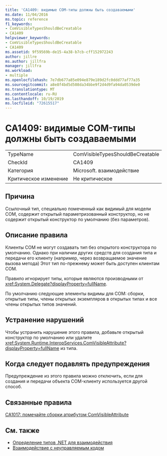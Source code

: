```yaml
---
title: 'CA1409: видимые COM-типы должны быть создаваемыми'
ms.date: 11/04/2016
ms.topic: reference
f1_keywords:
- ComVisibleTypesShouldBeCreatable
- CA1409
helpviewer_keywords:
- ComVisibleTypesShouldBeCreatable
- CA1409
ms.assetid: 9f59569b-de15-4a38-b7cb-cff152972243
author: jillre
ms.author: jillfra
manager: jillfra
ms.workload:
- multiple
ms.openlocfilehash: 7e7db677a85e094e879e189d2fc0ddd77af77a35
ms.sourcegitcommit: a8e8f4bd5d508da34bbe9f2d4d9fa94da0539de0
ms.translationtype: MT
ms.contentlocale: ru-RU
ms.lasthandoff: 10/19/2019
ms.locfileid: "72615517"
---
```

# <a name="ca1409-com-visible-types-should-be-creatable"></a>CA1409: видимые COM-типы должны быть создаваемыми

|||
|-|-|
|TypeName|ComVisibleTypesShouldBeCreatable|
|CheckId|CA1409|
|Категория|Microsoft. взаимодействие|
|Критическое изменение|Не критическое|

## <a name="cause"></a>Причина
Ссылочный тип, специально помеченный как видимый для модели COM, содержит открытый параметризованный конструктор, но не содержит открытый конструктор по умолчанию (без параметров).

## <a name="rule-description"></a>Описание правила
Клиенты COM не могут создавать тип без открытого конструктора по умолчанию. Однако при наличии других средств для создания типа и передачи его клиенту (например, через возвращаемое значение вызова метода) Этот тип по-прежнему может быть доступен клиентам COM.

Правило игнорирует типы, которые являются производными от <xref:System.Delegate?displayProperty=fullName>.

По умолчанию следующие элементы видимы для COM: сборки, открытые типы, члены открытых экземпляров в открытых типах и все члены открытых типов значений.

## <a name="how-to-fix-violations"></a>Устранение нарушений
Чтобы устранить нарушение этого правила, добавьте открытый конструктор по умолчанию или удалите <xref:System.Runtime.InteropServices.ComVisibleAttribute?displayProperty=fullName> из типа.

## <a name="when-to-suppress-warnings"></a>Когда следует подавлять предупреждения
Предупреждение из этого правила можно отключить, если для создания и передачи объекта COM-клиенту используется другой способ.

## <a name="related-rules"></a>Связанные правила
[CA1017: помечайте сборки атрибутом ComVisibleAttribute](../code-quality/ca1017.md)

## <a name="see-also"></a>См. также

- [Oпределение типов .NET для взаимодействия](/dotnet/framework/interop/qualifying-net-types-for-interoperation)
- [Взаимодействие с неуправляемым кодом](/dotnet/framework/interop/index)

